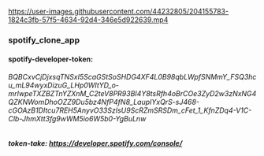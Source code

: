 

https://user-images.githubusercontent.com/44232805/204155783-1824c3fb-57f5-4634-92d4-346e5d922639.mp4

### spotify_clone_app

#### spotify-developer-token: 
###### BQBCxvCjDjxsqTNSxI5ScaGStSoSHDG4XF4L0B98qbLWpfSNMmY_FSQ3hcu_mL94wyxDizuG_LHp0WItYD_o-mrIwpeTXZBZTnYZXnM_C2teV8PR93BI4Y8tsRfh4oBrCOe3ZyD2w3zNxNG4QZKNWomDhoOZZ9Du5bz4NfP4fN8_LaupIYxQrS-sJ468-cGOAzB1DItcu7REH5AnyvO33SzIsU9ScRZmSRSDm_cFet_1_KfnZDq4-V1C-Clb-JhmXtt3fg9wWM5io6W5b0-YgBuLnw

##### token-take: https://developer.spotify.com/console/


